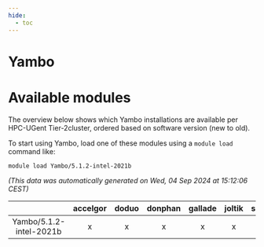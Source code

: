 ```yaml
---
hide:
  - toc
---
```


Yambo
=====

# Available modules


The overview below shows which Yambo installations are available per HPC-UGent Tier-2cluster, ordered based on software version (new to old).

To start using Yambo, load one of these modules using a `module load` command like:

```shell
module load Yambo/5.1.2-intel-2021b
```

*(This data was automatically generated on Wed, 04 Sep 2024 at 15:12:06 CEST)*  

| |accelgor|doduo|donphan|gallade|joltik|shinx|skitty|
| :---: | :---: | :---: | :---: | :---: | :---: | :---: | :---: |
|Yambo/5.1.2-intel-2021b|x|x|x|x|x|-|x|
